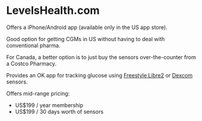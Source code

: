 # LevelsHealth.com

Offers a iPhone/Android app (available only in the US app store).

Good option for getting CGMs in US without having to deal with conventional pharma.

For Canada, a better option is to just buy the sensors over-the-counter from a
Costco Pharmacy.

Provides an OK app for tracking glucose using
[Freestyle Libre2](../products/cgm/abbot-libre-2.md) or
[Dexcom](../products/cgm/dexcom-g7.md) sensors.

Offers mid-range pricing:

- US$199 / year membership
- US$199 / 30 days worth of sensors
